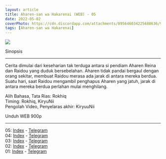 ```yaml
---
layout: article
title: Aharen-san wa Hakarenai (WEB) - 05
date: 2022-05-02
coverPhoto: https://cdn.discordapp.com/attachments/895646034225688636/969912955183460382/mpv-shot0072.jpg
tags: [Aharen-san wa Hakarenai]
---
```


![](https://cdn.discordapp.com/attachments/895646034225688636/969912955183460382/mpv-shot0072.jpg)

Sinopsis

---
Cerita dimulai dari keseharian tak terduga antara si pendiam Aharen Reina dan Raidou yang duduk bersebelahan.
Aharen tidak pandai bergaul dengan orang sekitar, membuat Raidou merasa ada jarak di antara mereka berdua.
Suatu hari, saat Raidou mengambil penghapus Aharen yang jatuh, jarak di antara mereka berdua perlahan mulai menghilang.


Alih Bahasa, Tata Rias: Rokhiq
<br>
Timing: Rokhiq, KiryuNii
<br>
Pengolah Video, Penyelaras akhir: KiryuuNii

Unduh WEB 900p

---
05: [Index](https://proyek.a-1ddl.workers.dev/0:/Musim%20Semi%202022/%5BWEB%5D/%5BA-1%5D%20Aharen-san%20wa%20Hakarenai%20%5BWEB%5D%5Bx264%20900p%5D%5BAAC%5D/%5BA-1%5D%20Aharen-san%20wa%20Hakarenai%20-%2005%20%5BWEB%5D%5Bx264%20900p%5D%5BAAC%5D%5B1984BFC1%5D.mkv) - [Telegram](https://t.me/a1fansubweeklies/78)
<br>
04: [Index](https://proyek.a-1ddl.workers.dev/0:/Musim%20Semi%202022/%5BWEB%5D/%5BA-1%5D%20Aharen-san%20wa%20Hakarenai%20%5BWEB%5D%5Bx264%20900p%5D%5BAAC%5D/%5BA-1%5D%20Aharen-san%20wa%20Hakarenai%20-%2004%20%5BWEB%5D%5Bx264%20900p%5D%5BAAC%5D%5B2E6A4BF2%5D.mkv) - [Telegram](https://t.me/a1fansubweeklies/72)
<br>
03: [Index](https://proyek.a-1ddl.workers.dev/0:/Musim%20Semi%202022/%5BWEB%5D/%5BA-1%5D%20Aharen-san%20wa%20Hakarenai%20%5BWEB%5D%5Bx264%20900p%5D%5BAAC%5D/%5BA-1%5D%20Aharen-san%20wa%20Hakarenai%20-%2003%20%5BWEB%5D%5Bx264%20900p%5D%5BAAC%5D%5BC14AB7CE%5D.mkv) - [Telegram](https://t.me/a1fansubweeklies/61)
<br>
02: [Index](https://proyek.a-1ddl.workers.dev/0:/Musim%20Semi%202022/%5BWEB%5D/%5BA-1%5D%20Aharen-san%20wa%20Hakarenai%20%5BWEB%5D%5Bx264%20900p%5D%5BAAC%5D/%5BA-1%5D%20Aharen-san%20wa%20Hakarenai%20-%2002%20%5BWEB%5D%5Bx264%20900p%5D%5BAAC%5D%5B4EE392D2%5D.mkv) - [Telegram](https://t.me/a1fansubweeklies/55)
<br>
01: [Index](https://proyek.a-1ddl.workers.dev/0:/Musim%20Semi%202022/%5BWEB%5D/%5BA-1%5D%20Aharen-san%20wa%20Hakarenai%20%5BWEB%5D%5Bx264%20900p%5D%5BAAC%5D/%5BA-1%5D%20Aharen-san%20wa%20Hakarenai%20-%2001%20%5BWEB%5D%5Bx264%20900p%5D%5BAAC%5D%5BB2F48555%5D.mkv) - [Telegram](https://t.me/a1fansubweeklies/53)
